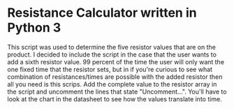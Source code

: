 Resistance Calculator written in Python 3
===================================

This script was used to determine the five resistor values that are on the product. 
I decided to include the script in the case that the user wants to add a sixth
resistor value. 99 percent of the time the user will only want the one fixed time
that the resistor sets, but in if you're curious to see what combination of
resistances/times are possible with the added resistor then all you need is
this scrips. Add the complete value to the resistor array in the script and
uncomment the lines that state "Uncomment...". You'll have to look at the chart
in the datasheet to see how the values translate into time. 


